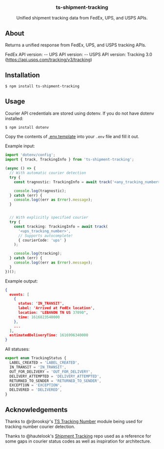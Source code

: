 <p align="center">
  <h3 align="center">ts-shipment-tracking</h3>

  <p align="center">
    Unified shipment tracking data from FedEx, UPS, and USPS APIs.
  </p>
</p>

## About

Returns a unified response from FedEx, UPS, and USPS tracking APIs.


FedEx API version: --
UPS API version: --
USPS API version: Tracking 3.0 (https://api.usps.com/tracking/v3/tracking)

## Installation

```sh
$ npm install ts-shipment-tracking
```

## Usage

Courier API credentials are stored using dotenv. If you do not have dotenv installed:

```sh
$ npm install dotenv
```

Copy the contents of [.env.template](.env.template) into your `.env` file and fill it out.

Example input:

```ts
import 'dotenv/config';
import { track, TrackingInfo } from 'ts-shipment-tracking';

(async () => {
  // With automatic courier detection
  try {
    const tragnostic: TrackingInfo = await track('<any_tracking_number>');

    console.log(tragnostic);
  } catch (err) {
    console.log((err as Error).message);
  }


  // With explicitly specified courier
  try {
    const tracking: TrackingInfo = await track(
      '<ups_tracking_number>',
      // Supports autocomplete!
      { courierCode: 'ups' }
    );

    console.log(tracking);
  } catch (err) {
    console.log((err as Error).message);
  }
})();
```

Example output:

```json
{
  events: [
    {
      status: 'IN_TRANSIT',
      label: 'Arrived at FedEx location',
      location: 'LEBANON TN US 37090',
      time: 1616823540000
    },
    ...
  ],
  estimatedDeliveryTime: 1616996340000
}
```

All statuses:

```ts
export enum TrackingStatus {
  LABEL_CREATED = 'LABEL_CREATED',
  IN_TRANSIT = 'IN_TRANSIT',
  OUT_FOR_DELIVERY = 'OUT_FOR_DELIVERY',
  DELIVERY_ATTEMPTED = 'DELIVERY_ATTEMPTED',
  RETURNED_TO_SENDER = 'RETURNED_TO_SENDER',
  EXCEPTION = 'EXCEPTION',
  DELIVERED = 'DELIVERED',
}
```

## Acknowledgements

Thanks to @rjbrooksjr's [TS Tracking Number](https://github.com/rjbrooksjr/ts-tracking-number) module being used for tracking number courier detection.

Thanks to @hautelook's [Shipment Tracking](https://github.com/hautelook/shipment-tracking) repo used as a reference for some gaps in courier status codes as well as inspiration for architecture.
